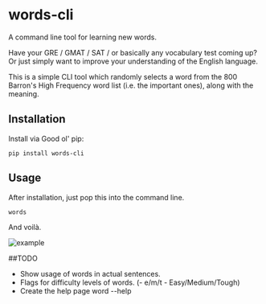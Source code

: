 # words-cli
A command line tool for learning new words.

Have your GRE / GMAT / SAT / or basically any vocabulary test coming up? Or just simply want to improve your understanding of the English language.

This is a simple CLI tool which randomly selects a word from the 800 Barron's High Frequency word list (i.e. the important ones), along with the meaning.

## Installation
Install via Good ol' pip:

`pip install words-cli`

## Usage
After installation, just pop this into the command line.

`words`

And voilà.

![example](http://i.imgur.com/uggmHXf.png)

##TODO
- Show usage of words in actual sentences.
- Flags for difficulty levels of words. (- e/m/t - Easy/Medium/Tough)
- Create the help page word --help
